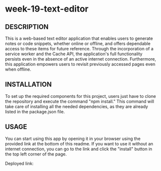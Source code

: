 # week-19-text-editor

## DESCRIPTION
This is a web-based text editor application that enables users to generate notes or code snippets, whether online or offline, and offers dependable access to these items for future reference. Through the incorporation of a service worker and the Cache API, the application's full functionality persists even in the absence of an active internet connection. Furthermore, this application empowers users to revisit previously accessed pages even when offline.

## INSTALLATION
To set up the required components for this project, users just have to clone the repository and execute the command "npm install." This command will take care of installing all the needed dependencies, as they are already listed in the package.json file.

## USAGE
You can start using this app by opening it in your browser using the provided link at the bottom of  this readme. If you want to use it without an internet connection, you can go to the link and click the "install" button in the top left corner of the page.

Deployed link: 





